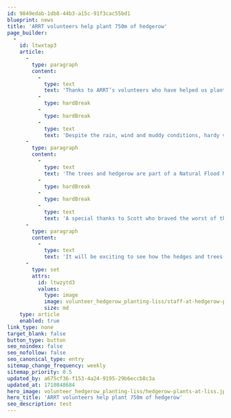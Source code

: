 ```yaml
---
id: 9849edab-1db8-44b3-a15c-91f3cac55bd1
blueprint: news
title: 'ARRT volunteers help plant 750m of hedgerow'
page_builder:
  -
    id: ltwxtap3
    article:
      -
        type: paragraph
        content:
          -
            type: text
            text: 'Thanks to ARRT’s volunteers who have helped us plant 750m of native hedgerow, at Empshott Liss. We planted a variety of native hedgerow species such as of Blackthorn, Hawthorn, Spindle, Field maple, Hazel, Dog Rose Guelder Rose, Dogwood, Cherry and Crab Apple together with 75 Oak trees and 19 Sussex Black Poplar.'
          -
            type: hardBreak
          -
            type: hardBreak
          -
            type: text
            text: 'Despite the rain, wind and muddy conditions, hardy volunteers turned out to help with the planting – thank you to all who helped. '
      -
        type: paragraph
        content:
          -
            type: text
            text: 'The trees and hedgerow are part of a Natural Flood Management (NFM) project to try and reduce the impact of sudden and heavy rainfall by slowing the flow of water and intercepting sediment and nutrients flowing into our streams.'
          -
            type: hardBreak
          -
            type: hardBreak
          -
            type: text
            text: 'A special thanks to Scott who braved the worst of the weather and helped plant for two consecutive days. Thanks to Midhurst & Petworth Rotary Club for their volunteers and support and the Empshott landowner who’s an active member of the Selborne Landscape Partnership. '
      -
        type: paragraph
        content:
          -
            type: text
            text: 'It will be exciting to see how the hedges and trees grow over the coming years - watch this space!'
      -
        type: set
        attrs:
          id: ltwzytd3
          values:
            type: image
            image: volunteer_hedgerow_planting-liss/staff-at-hedgerow-planting-day.jpg
            size: md
    type: article
    enabled: true
link_type: none
target_blank: false
button_type: button
seo_noindex: false
seo_nofollow: false
seo_canonical_type: entry
sitemap_change_frequency: weekly
sitemap_priority: 0.5
updated_by: a675cf36-f153-4a24-9195-29b6eccb8c3a
updated_at: 1710848684
hero_image: volunteer_hedgerow_planting-liss/hedgerow-plants-at-liss.jpg
hero_title: 'ARRT volunteers help plant 750m of hedgerow'
seo_description: test
---
```


